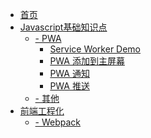

* [首页](/)
* [Javascript基础知识点](javascript/)
  + [- PWA](javascript/pwa)
    - [Service Worker Demo](javascript/examples/sw-test)
    - [PWA 添加到主屏幕](javascript/examples/a2hs)
    - [PWA 通知]()
    - [PWA 推送]()
  + [- 其他](javascript/others)
* [前端工程化](engineering-front-end/)
  + [- Webpack](engineering-front-end/webpack)